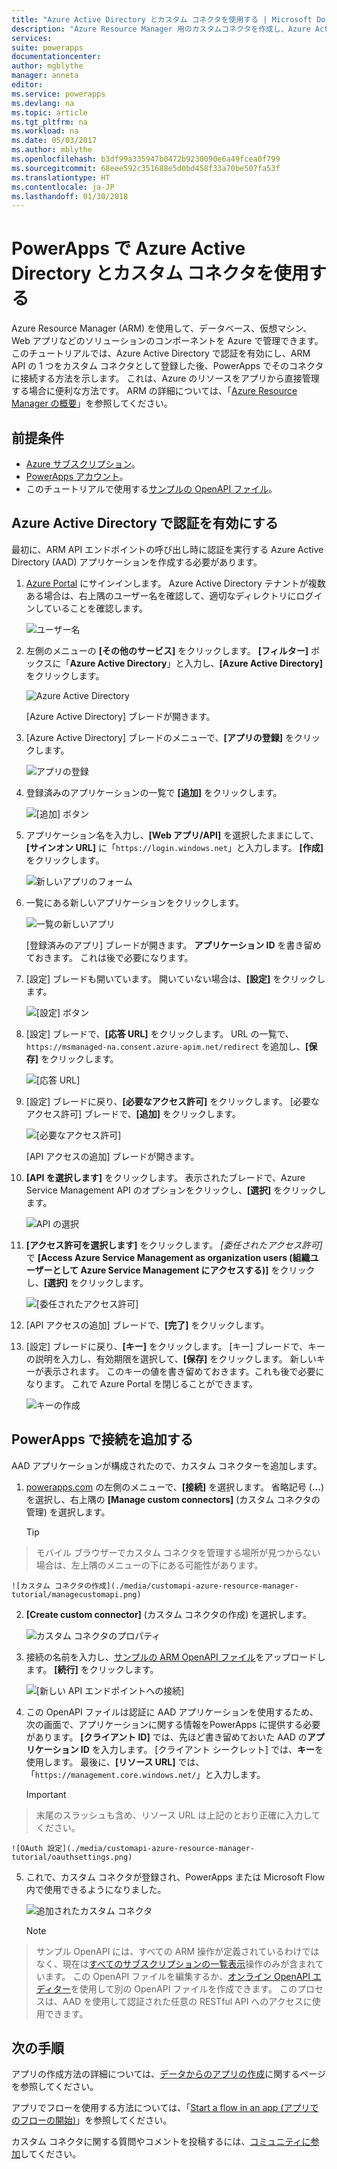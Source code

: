 ```yaml
---
title: "Azure Active Directory とカスタム コネクタを使用する | Microsoft Docs"
description: "Azure Resource Manager 用のカスタムコネクタを作成し、Azure Active Directory の認証を使用する方法を説明します。"
services: 
suite: powerapps
documentationcenter: 
author: mgblythe
manager: anneta
editor: 
ms.service: powerapps
ms.devlang: na
ms.topic: article
ms.tgt_pltfrm: na
ms.workload: na
ms.date: 05/03/2017
ms.author: mblythe
ms.openlocfilehash: b3df99a335947b0472b9230090e6a49fcea0f799
ms.sourcegitcommit: 68eee592c351688e5d0bd458f33a70be507fa53f
ms.translationtype: HT
ms.contentlocale: ja-JP
ms.lasthandoff: 01/30/2018
---
```

# <a name="use-azure-active-directory-with-a-custom-connector-in-powerapps"></a>PowerApps で Azure Active Directory とカスタム コネクタを使用する
Azure Resource Manager (ARM) を使用して、データベース、仮想マシン、Web アプリなどのソリューションのコンポーネントを Azure で管理できます。 このチュートリアルでは、Azure Active Directory で認証を有効にし、ARM API の 1 つをカスタム コネクタとして登録した後、PowerApps でそのコネクタに接続する方法を示します。 これは、Azure のリソースをアプリから直接管理する場合に便利な方法です。 ARM の詳細については、「[Azure Resource Manager の概要](https://docs.microsoft.com/azure/azure-resource-manager/resource-group-overview)」を参照してください。

## <a name="prerequisites"></a>前提条件
* [Azure サブスクリプション](https://azure.microsoft.com/free/)。
* [PowerApps アカウント](https://powerapps.microsoft.com)。
* このチュートリアルで使用する[サンプルの OpenAPI ファイル](http://pwrappssamples.blob.core.windows.net/samples/AzureResourceManager.json)。

## <a name="enable-authentication-in-azure-active-directory"></a>Azure Active Directory で認証を有効にする
最初に、ARM API エンドポイントの呼び出し時に認証を実行する Azure Active Directory (AAD) アプリケーションを作成する必要があります。

1. [Azure Portal](https://portal.azure.com) にサインインします。  Azure Active Directory テナントが複数ある場合は、右上隅のユーザー名を確認して、適切なディレクトリにログインしていることを確認します。
   
    ![ユーザー名](./media/customapi-azure-resource-manager-tutorial/current-user.png)
2. 左側のメニューの **[その他のサービス]** をクリックします。  **[フィルター]** ボックスに「**Azure Active Directory**」と入力し、**[Azure Active Directory]** をクリックします。
   
    ![Azure Active Directory](./media/customapi-azure-resource-manager-tutorial/azureaad.png)
   
    [Azure Active Directory] ブレードが開きます。   
3. [Azure Active Directory] ブレードのメニューで、**[アプリの登録]** をクリックします。
   
    ![アプリの登録](./media/customapi-azure-resource-manager-tutorial/azureapplication.png)
4. 登録済みのアプリケーションの一覧で **[追加]** をクリックします。
   
    ![[追加] ボタン](./media/customapi-azure-resource-manager-tutorial/add-app-btn.png)   
5. アプリケーション名を入力し、**[Web アプリ/API]** を選択したままにして、**[サインオン URL]** に「`https://login.windows.net`」と入力します。  **[作成]** をクリックします。  
   
    ![新しいアプリのフォーム](./media/customapi-azure-resource-manager-tutorial/newapplication.png)
6. 一覧にある新しいアプリケーションをクリックします。
   
    ![一覧の新しいアプリ](./media/customapi-azure-resource-manager-tutorial/newapplication2.png)
   
    [登録済みのアプリ] ブレードが開きます。  **アプリケーション ID** を書き留めておきます。  これは後で必要になります。
7. [設定] ブレードも開いています。  開いていない場合は、**[設定]** をクリックします。
   
    ![[設定] ボタン](./media/customapi-azure-resource-manager-tutorial/settings-btn.png)
8. [設定] ブレードで、**[応答 URL]** をクリックします。 URL の一覧で、`https://msmanaged-na.consent.azure-apim.net/redirect` を追加し、**[保存]** をクリックします。
   
    ![[応答 URL]](./media/customapi-azure-resource-manager-tutorial/reply-urls.png)
9. [設定] ブレードに戻り、**[必要なアクセス許可]** をクリックします。  [必要なアクセス許可] ブレードで、**[追加]** をクリックします。
   
    ![[必要なアクセス許可]](./media/customapi-azure-resource-manager-tutorial/permissions.png)
   
    [API アクセスの追加] ブレードが開きます。
10. **[API を選択します]** をクリックします。 表示されたブレードで、Azure Service Management API のオプションをクリックし、**[選択]** をクリックします。
    
    ![API の選択](./media/customapi-azure-resource-manager-tutorial/permissions2.png)
11. **[アクセス許可を選択します]** をクリックします。  *[委任されたアクセス許可]* で **[Access Azure Service Management as organization users (組織ユーザーとして Azure Service Management にアクセスする)]** をクリックし、**[選択]** をクリックします。
    
    ![[委任されたアクセス許可]](./media/customapi-azure-resource-manager-tutorial/permissions3.png)
12. [API アクセスの追加] ブレードで、**[完了]** をクリックします。
13. [設定] ブレードに戻り、**[キー]** をクリックします。  [キー] ブレードで、キーの説明を入力し、有効期限を選択して、**[保存]** をクリックします。  新しいキーが表示されます。  このキーの値を書き留めておきます。これも後で必要になります。  これで Azure Portal を閉じることができます。
    
    ![キーの作成](./media/customapi-azure-resource-manager-tutorial/configurekeys.png)

## <a name="add-the-connection-in-powerapps"></a>PowerApps で接続を追加する
AAD アプリケーションが構成されたので、カスタム コネクターを追加します。

1. [powerapps.com](https://web.powerapps.com) の左側のメニューで、**[接続]** を選択します。 省略記号 (**...**) を選択し、右上隅の **[Manage custom connectors]** (カスタム コネクタの管理) を選択します。
   
     > [!TIP]
> モバイル ブラウザーでカスタム コネクタを管理する場所が見つからない場合は、左上隅のメニューの下にある可能性があります。
   
    ![カスタム コネクタの作成](./media/customapi-azure-resource-manager-tutorial/managecustomapi.png)  
2. **[Create custom connector]** (カスタム コネクタの作成) を選択します。
   
    ![カスタム コネクタのプロパティ](./media/customapi-azure-resource-manager-tutorial/newcustomapi.png)
3. 接続の名前を入力し、[サンプルの ARM OpenAPI ファイル](http://pwrappssamples.blob.core.windows.net/samples/AzureResourceManager.json)をアップロードします。  **[続行]** をクリックします。  
   
    ![[新しい API エンドポイントへの接続]](./media/customapi-azure-resource-manager-tutorial/createcustom.png)
4. この OpenAPI ファイルは認証に AAD アプリケーションを使用するため、次の画面で、アプリケーションに関する情報をPowerApps に提供する必要があります。  **[クライアント ID]** では、先ほど書き留めておいた AAD の**アプリケーション ID** を入力します。  [クライアント シークレット] では、**キー**を使用します。  最後に、**[リソース URL]** では、「`https://management.core.windows.net/`」と入力します。
   
    > [!IMPORTANT]
> 末尾のスラッシュも含め、リソース URL は上記のとおり正確に入力してください。
   
    ![OAuth 設定](./media/customapi-azure-resource-manager-tutorial/oauthsettings.png)
5. これで、カスタム コネクタが登録され、PowerApps または Microsoft Flow 内で使用できるようになりました。
   
    ![追加されたカスタム コネクタ](./media/customapi-azure-resource-manager-tutorial/createdcustomapi.png)
   
    > [!NOTE]
> サンプル OpenAPI には、すべての ARM 操作が定義されているわけではなく、現在は[すべてのサブスクリプションの一覧表示](https://msdn.microsoft.com/library/azure/dn790531.aspx)操作のみが含まれています。  この OpenAPI ファイルを編集するか、[オンライン OpenAPI エディター](http://editor.swagger.io/)を使用して別の OpenAPI ファイルを作成できます。 このプロセスは、AAD を使用して認証された任意の RESTful API へのアクセスに使用できます。

## <a name="next-steps"></a>次の手順
アプリの作成方法の詳細については、[データからのアプリの作成](get-started-create-from-data.md)に関するページを参照してください。

アプリでフローを使用する方法については、「[Start a flow in an app (アプリでのフローの開始)](using-logic-flows.md)」を参照してください。

カスタム コネクタに関する質問やコメントを投稿するには、[コミュニティに参加](https://aka.ms/powerapps-community)してください。

